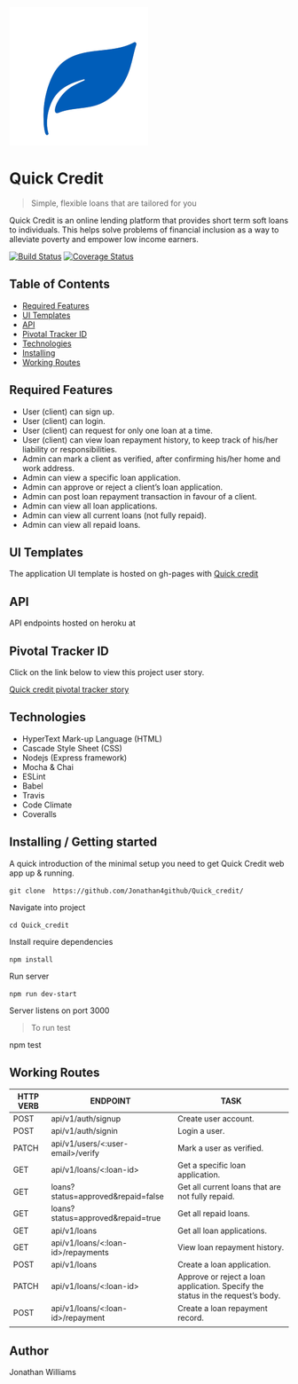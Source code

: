![Quick Credit](./client/public/img/logo.png)

# Quick Credit
> Simple, flexible loans that are tailored for you

Quick Credit is an online lending platform that provides short term soft loans to individuals. This
helps solve problems of financial inclusion as a way to alleviate poverty and empower low
income earners.

[![Build Status](https://travis-ci.org/Jonathan4github/Quick_credit.svg?branch=develop)](https://travis-ci.org/Jonathan4github/Quick_credit)
[![Coverage Status](https://coveralls.io/repos/github/Jonathan4github/Quick_credit/badge.svg?branch=develop)](https://coveralls.io/github/Jonathan4github/Quick_credit?branch=develop)

## Table of Contents
- [Required Features](#required-features)
- [UI Templates](#ui-templates)
- [API](#api)
- [Pivotal Tracker ID](#pivotal-tracker-id)
- [Technologies](#technologies)
- [Installing](#installing)
- [Working Routes](#working-routes)

## Required Features
- User (client) can sign up.
- User (client) can login.
- User (client) can request for only one loan at a time.
- User (client) can view loan repayment history, to keep track of his/her liability or responsibilities.
- Admin can mark a client as verified, after confirming his/her home and work address.
- Admin can view a specific loan application.
- Admin can approve or reject a client’s loan application.
- Admin can post loan repayment transaction in favour of a client.
- Admin can view all loan applications.
- Admin can view all current loans (not fully repaid).
- Admin can view all repaid loans.

## UI Templates
The application UI template is hosted on gh-pages with [Quick credit](https://jonathan4github.github.io/Quick_credit/client/)

## API
API endpoints hosted on heroku at 

## Pivotal Tracker ID
Click on the link below to view this project user story.

[Quick credit pivotal tracker story](https://www.pivotaltracker.com/n/projects/2326582)

## Technologies
- HyperText Mark-up Language (HTML)
- Cascade Style Sheet (CSS)
- Nodejs (Express framework)
- Mocha & Chai
- ESLint
- Babel
- Travis
- Code Climate
- Coveralls

## Installing / Getting started

A quick introduction of the minimal setup you need to get Quick Credit web app up &
running.

`git clone 
https://github.com/Jonathan4github/Quick_credit/`

Navigate into project

`cd Quick_credit`

Install require dependencies

`npm install`

Run server

`npm run dev-start`

Server listens on port 3000

> To run test

npm test

## Working Routes

| HTTP VERB | ENDPOINT                           | TASK                                                                            |
|-----------|------------------------------------|---------------------------------------------------------------------------------|
| POST      | api/v1/auth/signup                 | Create user account.                                                            |
| POST      | api/v1/auth/signin                 | Login a user.                                                                   |
| PATCH     | api/v1/users/<:user-email>/verify  | Mark a user as verified.                                                        |
| GET       | api/v1/loans/<:loan-id>            | Get a specific loan application.                                                |
| GET       | loans?status=approved&repaid=false | Get all current loans that are not fully repaid.                                |
| GET       | loans?status=approved&repaid=true  | Get all repaid loans.                                                           |
| GET       | api/v1/loans                       | Get all loan applications.                                                      |
| GET       | api/v1/loans/<:loan-id>/repayments | View loan repayment history.                                                    |
| POST      | api/v1/loans                       | Create a loan application.                                                      |
| PATCH     | api/v1/loans/<:loan-id>            | Approve or reject a loan application. Specify the status in the request’s body. |
| POST      | api/v1/loans/<:loan-id>/repayment  | Create a loan repayment record.                                                 |
|           |                                    |                                                                                 |

## Author
Jonathan Williams